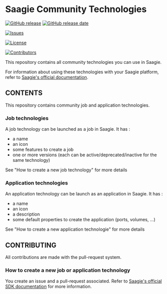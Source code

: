 # Saagie Community Technologies


[![GitHub release](https://img.shields.io/github/release/saagie/technologies-community?style=for-the-badge)][releases] 
[![GitHub release date](https://img.shields.io/github/release-date/saagie/technologies-community?style=for-the-badge&color=blue)][releases]  


[![Issues](https://img.shields.io/github/issues-raw/saagie/technologies-community?style=for-the-badge&color=blue)][issues]

[![License](https://img.shields.io/github/license/saagie/technologies-community?style=for-the-badge&color=blue)][license]

[![Contributors](https://img.shields.io/github/contributors/saagie/technologies-community?style=for-the-badge&color=blue)][contributors]

[releases]: https://github.com/saagie/technologies-community/releases
[contributors]: https://github.com/saagie/technologies-community/graphs/contributors
[issues]: https://github.com/saagie/technologies-community/issues
[license]: https://github.com/saagie/technologies-community/blob/master/LICENSE


This repository contains all community technologies you can use in Saagie.

For information about using these technologies with your Saagie platform, refer to [Saagie's official documentation](https://docs.saagie.io/product/latest/sdk/index.html).

## CONTENTS

This repository contains community job and application technologies.
 
### Job technologies

A job technology can be launched as a job in Saagie. It has :
- a name
- an icon
- some features to create a job
- one or more versions (each can be active/deprecated/inactive for the same technology)

See "How to create a new job technology" for more details

### Application technologies


An application technology can be launch as an application in Saagie. It has : 
- a name
- an icon
- a description
- some default properties to create the application (ports, volumes, ...)


See "How to create a new application technologie" for more details 


## CONTRIBUTING


All contributions are made with the pull-request system.

### How to create a new job or application technology

You create an issue and a pull-request associated. Refer to [Saagie's official SDK documentation](https://docs.saagie.io/product/latest/sdk/index.html) for more information.



